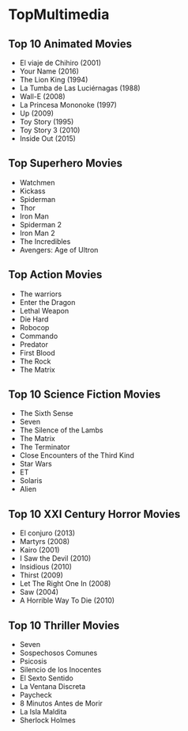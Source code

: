 # TopMultimedia


## Top 10 Animated Movies

- El viaje de Chihiro (2001)
- Your Name (2016)
- The Lion King (1994)
- La Tumba de Las Luciérnagas (1988)
- Wall-E (2008)
- La Princesa Mononoke (1997)
- Up (2009)
- Toy Story (1995)
- Toy Story 3 (2010)
- Inside Out (2015)

## Top Superhero Movies

- Watchmen
- Kickass
- Spiderman
- Thor
- Iron Man
- Spiderman 2
- Iron Man 2
- The Incredibles
- Avengers: Age of Ultron

## Top Action Movies

- The warriors
- Enter the Dragon
- Lethal Weapon
- Die Hard
- Robocop
- Commando
- Predator
- First Blood
- The Rock
- The Matrix

## Top 10 Science Fiction Movies

- The Sixth Sense
- Seven
- The Silence of the Lambs
- The Matrix
- The Terminator
- Close Encounters of the Third Kind
- Star Wars
- ET
- Solaris
- Alien

## Top 10 XXI Century Horror Movies

- El conjuro (2013)
- Martyrs (2008)
- Kairo (2001)
- I Saw the Devil (2010)
- Insidious (2010)
- Thirst (2009)
- Let The Right One In (2008)
- Saw (2004)
- A Horrible Way To Die (2010)

## Top 10 Thriller Movies

- Seven
- Sospechosos Comunes
- Psicosis
- Silencio de los Inocentes
- El Sexto Sentido
- La Ventana Discreta
- Paycheck
- 8 Minutos Antes de Morir
- La Isla Maldita
- Sherlock Holmes
